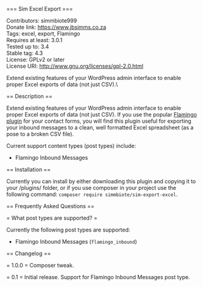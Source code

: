 === Sim Excel Export ===

Contributors: simmbiote999\
Donate link: https://www.jbsimms.co.za \
Tags: excel, export, Flamingo\
Requires at least: 3.0.1\
Tested up to: 3.4\
Stable tag: 4.3\
License: GPLv2 or later\
License URI: http://www.gnu.org/licenses/gpl-2.0.html  
 
Extend existing features of your WordPress admin interface to enable proper Excel exports of data (not just CSV).\
 
== Description ==  
 
Extend existing features of your WordPress admin interface to enable proper Excel exports of data (not just CSV).
If you use the popular [Flamingo plugin](https://wordpress.org/plugins/flamingo/) for your contact forms, you will find this plugin useful for exporting your inbound messages to a clean, well formatted Excel spreadsheet (as a pose to a broken CSV file).  

Current support content types (post types) include:

* Flamingo Inbound Messages

== Installation ==

Currently you can install by either downloading this plugin and copying it to your /plugins/ folder, or if you use composer in your project use the following command: 
`composer require simmbiote/sim-export-excel`.

== Frequently Asked Questions ==

= What post types are supported? =

Currently the following post types are supported:

* Flamingo Inbound Messages (`flamingo_inbound`)

== Changelog ==

= 1.0.0 =
Composer tweak.

= 0.1 =
Initial release. Support for Flamingo Inbound Messages post type.
